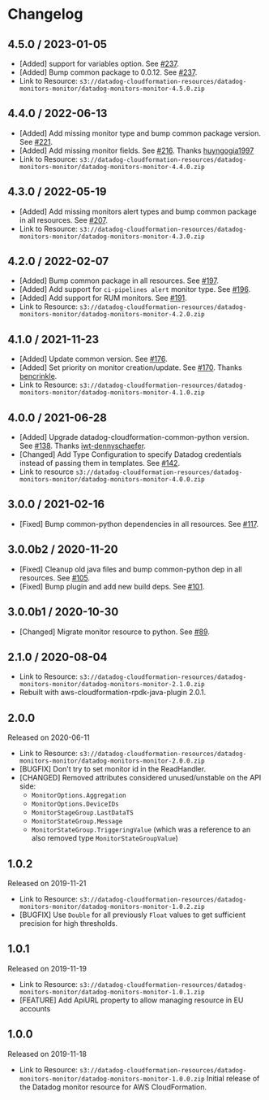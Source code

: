 # Changelog

## 4.5.0 / 2023-01-05

* [Added] support for variables option. See [#237](https://github.com/DataDog/datadog-cloudformation-resources/pull/237).
* [Added] Bump common package to 0.0.12. See [#237](https://github.com/DataDog/datadog-cloudformation-resources/pull/237).
* Link to Resource: `s3://datadog-cloudformation-resources/datadog-monitors-monitor/datadog-monitors-monitor-4.5.0.zip`

## 4.4.0 / 2022-06-13

* [Added] Add missing monitor type and bump common package version. See [#221](https://github.com/DataDog/datadog-cloudformation-resources/pull/221).
* [Added] Add missing monitor fields. See [#216](https://github.com/DataDog/datadog-cloudformation-resources/pull/216). Thanks [huyngogia1997](https://github.com/huyngogia1997)
* Link to Resource: `s3://datadog-cloudformation-resources/datadog-monitors-monitor/datadog-monitors-monitor-4.4.0.zip`

## 4.3.0 / 2022-05-19

* [Added] Add missing monitors alert types and bump common package in all resources. See [#207](https://github.com/DataDog/datadog-cloudformation-resources/pull/207).
* Link to Resource: `s3://datadog-cloudformation-resources/datadog-monitors-monitor/datadog-monitors-monitor-4.3.0.zip`

## 4.2.0 / 2022-02-07

* [Added] Bump common package in all resources. See [#197](https://github.com/DataDog/datadog-cloudformation-resources/pull/197).
* [Added] Add support for `ci-pipelines alert` monitor type. See [#196](https://github.com/DataDog/datadog-cloudformation-resources/pull/196).
* [Added] Add support for RUM monitors. See [#191](https://github.com/DataDog/datadog-cloudformation-resources/pull/191).
* Link to Resource: `s3://datadog-cloudformation-resources/datadog-monitors-monitor/datadog-monitors-monitor-4.2.0.zip`

## 4.1.0 / 2021-11-23

* [Added] Update common version. See [#176](https://github.com/DataDog/datadog-cloudformation-resources/pull/176).
* [Added] Set priority on monitor creation/update. See [#170](https://github.com/DataDog/datadog-cloudformation-resources/pull/170). Thanks [bencrinkle](https://github.com/bencrinkle).
* Link to Resource: `s3://datadog-cloudformation-resources/datadog-monitors-monitor/datadog-monitors-monitor-4.1.0.zip`

## 4.0.0 / 2021-06-28

* [Added] Upgrade datadog-cloudformation-common-python version. See [#138](https://github.com/DataDog/datadog-cloudformation-resources/pull/138). Thanks [iwt-dennyschaefer](https://github.com/iwt-dennyschaefer).
* [Changed] Add Type Configuration to specify Datadog credentials instead of passing them in templates. See [#142](https://github.com/DataDog/datadog-cloudformation-resources/pull/142).
* Link to resource `s3://datadog-cloudformation-resources/datadog-monitors-monitor/datadog-monitors-monitor-4.0.0.zip`

## 3.0.0 / 2021-02-16

* [Fixed] Bump common-python dependencies in all resources. See [#117](https://github.com/DataDog/datadog-cloudformation-resources/pull/117).

## 3.0.0b2 / 2020-11-20

* [Fixed] Cleanup old java files and bump common-python dep in all resources. See [#105](https://github.com/DataDog/datadog-cloudformation-resources/pull/105).
* [Fixed] Bump plugin and add new build deps. See [#101](https://github.com/DataDog/datadog-cloudformation-resources/pull/101).

## 3.0.0b1 / 2020-10-30

* [Changed] Migrate monitor resource to python. See [#89](https://github.com/DataDog/datadog-cloudformation-resources/pull/89).


## 2.1.0 / 2020-08-04

* Link to Resource: `s3://datadog-cloudformation-resources/datadog-monitors-monitor/datadog-monitors-monitor-2.1.0.zip`
* Rebuilt with aws-cloudformation-rpdk-java-plugin 2.0.1.

## 2.0.0

Released on 2020-06-11

* Link to Resource: `s3://datadog-cloudformation-resources/datadog-monitors-monitor/datadog-monitors-monitor-2.0.0.zip`
* [BUGFIX] Don't try to set monitor id in the ReadHandler.
* [CHANGED] Removed attributes considered unused/unstable on the API side:
  * `MonitorOptions.Aggregation`
  * `MonitorOptions.DeviceIDs`
  * `MonitorStageGroup.LastDataTS`
  * `MonitorStateGroup.Message`
  * `MonitorStateGroup.TriggeringValue` (which was a reference to an also removed type `MonitorStateGroupValue`)

## 1.0.2

Released on 2019-11-21

* Link to Resource: `s3://datadog-cloudformation-resources/datadog-monitors-monitor/datadog-monitors-monitor-1.0.2.zip`
* [BUGFIX] Use `Double` for all previously `Float` values to get sufficient precision for high thresholds.

## 1.0.1

Released on 2019-11-19

* Link to Resource: `s3://datadog-cloudformation-resources/datadog-monitors-monitor/datadog-monitors-monitor-1.0.1.zip`
* [FEATURE] Add ApiURL property to allow managing resource in EU accounts

## 1.0.0

Released on 2019-11-18

* Link to Resource: `s3://datadog-cloudformation-resources/datadog-monitors-monitor/datadog-monitors-monitor-1.0.0.zip`
Initial release of the Datadog monitor resource for AWS CloudFormation.
